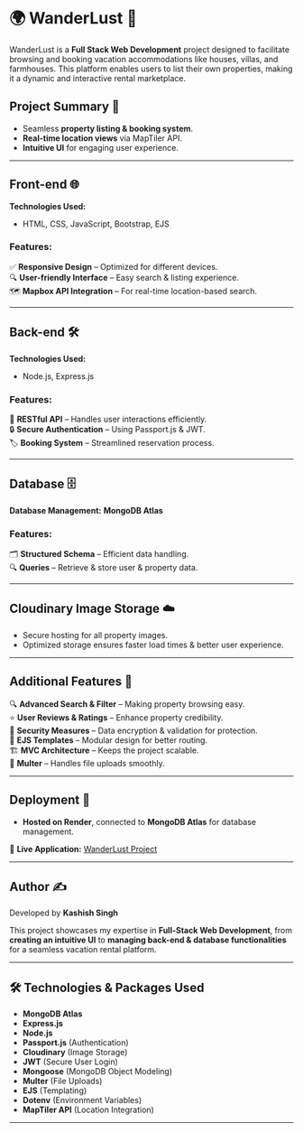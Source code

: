 # 🌍 WanderLust 🏡

WanderLust is a **Full Stack Web Development** project designed to facilitate browsing and booking vacation accommodations like houses, villas, and farmhouses. This platform enables users to list their own properties, making it a dynamic and interactive rental marketplace.

## **Project Summary** 📖

- Seamless **property listing & booking system**.
- **Real-time location views** via MapTiler API.
- **Intuitive UI** for engaging user experience.

---

## **Front-end 🌐**
**Technologies Used:**  
- HTML, CSS, JavaScript, Bootstrap, EJS  

### **Features:**
✅ **Responsive Design** – Optimized for different devices.  
🔍 **User-friendly Interface** – Easy search & listing experience.  
🗺️ **Mapbox API Integration** – For real-time location-based search.  

---

## **Back-end 🛠️**
**Technologies Used:**  
- Node.js, Express.js  

### **Features:**
🧩 **RESTful API** – Handles user interactions efficiently.  
🔒 **Secure Authentication** – Using Passport.js & JWT.  
🏷️ **Booking System** – Streamlined reservation process.  

---

## **Database 🗄️**
**Database Management:** **MongoDB Atlas**  
### **Features:**  
🗂️ **Structured Schema** – Efficient data handling.  
🔍 **Queries** – Retrieve & store user & property data.  

---

## **Cloudinary Image Storage ☁️**
- Secure hosting for all property images.  
- Optimized storage ensures faster load times & better user experience.  

---

## **Additional Features 🌟**
🔍 **Advanced Search & Filter** – Making property browsing easy.  
⭐ **User Reviews & Ratings** – Enhance property credibility.  
🔐 **Security Measures** – Data encryption & validation for protection.  
🎨 **EJS Templates** – Modular design for better routing.  
🏗️ **MVC Architecture** – Keeps the project scalable.  
💾 **Multer** – Handles file uploads smoothly.  

---

## **Deployment 🚀**
- **Hosted on Render**, connected to **MongoDB Atlas** for database management.  

🔗 **Live Application:** [WanderLust Project](https://wanderlust-155u.onrender.com/listings)  

---

## **Author ✍️**
Developed by **Kashish Singh**  

This project showcases my expertise in **Full-Stack Web Development**, from **creating an intuitive UI** to **managing back-end & database functionalities** for a seamless vacation rental platform.  

---

## **🛠️ Technologies & Packages Used**
- **MongoDB Atlas**  
- **Express.js**  
- **Node.js**  
- **Passport.js** (Authentication)  
- **Cloudinary** (Image Storage)  
- **JWT** (Secure User Login)  
- **Mongoose** (MongoDB Object Modeling)  
- **Multer** (File Uploads)  
- **EJS** (Templating)  
- **Dotenv** (Environment Variables)  
- **MapTiler API** (Location Integration)  

---
